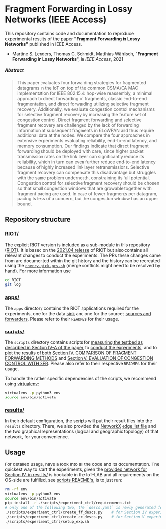 # Fragment Forwarding in Lossy Networks (IEEE Access)

<!-- TODO badges -->

This repository contains code and documentation to reproduce experimental
results of the paper **"Fragment Forwarding in Lossy Networks"** published in
IEEE Access.

* Martine S. Lenders, Thomas C. Schmidt, Matthias Wählisch, "**Fragment
  Forwarding in Lossy Networks**", in *IEEE Access*, <!-- TODO vol, pp --> 2021
  <!-- TODO DOI -->

##### Abstract

> This paper evaluates four forwarding strategies for fragmented datagrams in the IoT on top of the common CSMA/CA MAC implementation for IEEE 802.15.4:
> hop-wise reassembly, a minimal approach to direct forwarding of fragments, classic end-to-end fragmentation, and direct forwarding utilizing selective fragment recovery.
> Additionally, we evaluate congestion control mechanisms for selective fragment recovery by increasing the feature set of congestion control.
> Direct fragment forwarding and selective fragment recovery are challenged by the lack of forwarding information at subsequent fragments in 6LoWPAN and thus require additional data at the nodes.
> We compare the four approaches in extensive experiments evaluating reliability, end-to-end latency, and memory consumption.
> Our findings indicate  that direct fragment forwarding should be deployed with care, since higher packet transmission rates on the link layer can significantly reduce its reliability, which in turn can even further reduce end-to-end latency because of highly increased link layer retransmissions.
> Selective fragment recovery can compensate this disadvantage but struggles with the same problem underneath, constraining its full potential.
> Congestion control for selective fragment recovery should be chosen so that small congestion windows that are growable together with fragment pacing are used.
> In case of fewer fragments per datagram, pacing is less of a concern, but the congestion window has an upper bound.

[paper-badge]: https://img.shields.io/badge/Paper-IEEE%20Xplore-green

## Repository structure

### [RIOT/][RIOT]
The explicit RIOT version is included as a sub-module in this repository
([RIOT]). It is based on the [2021.04 release][2021.04] of RIOT but also
contains all relevant changes to conduct the experiments. The PRs these changes
came from are documented within the git history and the history can be recreated
using the [`cherry-pick-prs.sh`](./cherry-pick-prs.sh) (merge conflicts might
need to be resolved by hand). For more information use

```sh
cd RIOT
git log
```

### [apps/](./apps)
The `apps` directory contains the RIOT applications required for the
experiments, one for the data [sink](./apps/sink) and one for the sources
[sources and forwarders](./apps/source). Please refer to their `README`s for
their usage.

### [scripts/](./scripts)
The `scripts` directory contains scripts for [measuring the testbed as
described in Section IV-A of the paper](./scripts/testbed_measure), to [conduct
the experiments](./scripts/experiment_ctrl), and to plot the results of both
[Section IV. COMPARISON OF FRAGMENT FORWARDING METHODS](./scripts/plots-ff)
and [Section V. EVALUATION OF CONGESTION CONTROL WITH SFR](./scripts/plots-cc).
Please also refer to their respective `README`s for their usage.

To handle the rather specific dependencies of the scripts, we recommend using
[virtualenv]:

```sh
virtualenv -p python3 env
source env/bin/activate
```

[virtualenv]: https://virtualenv.pypa.io/en/latest/

### [results/](./results)
In their default configuration, the scripts will put their result files into the
`results` directory. There, we also  provided the
[NetworkX](./scripts/plots-ff#requirements) [edge
list file](./results/m3-57x9938589e.edgelist.gz) and the two graphical
representations (logical and geographic topology) of that network, for your
convenience.

Usage
-----
For detailed usage, have a look into all the code and its documentation.
The quickest way to start the experiments, given the [provided network for
Section IV. in results/](./results/m3-57x9938589e.edgelist.gz) is bookable in
the IoT-LAB and all requirements on the OS-side are fulfilled, see [scripts
README's](./scripts/experiment_ctrl/README.md), is to just run:

```sh
rm -rf env
virtualenv -p python3 env
source env/bin/activate
pip install -r ./scripts/experiment_ctrl/requirements.txt
# only one of the following two, the `descs.yaml` is newly generated for either
./scripts/experiment_ctrl/create_ff_descs.py    # for Section IV experiments
./scripts/experiment_ctrl/create_cc_descs.py    # for Section V experiments
./scripts/experiment_ctrl/setup_exp.sh
```

[RIOT]: https://github.com/5G-I3/RIOT-public/tree/ieee-access-2021
[2021.04]: https://github.com/RIOT-OS/RIOT/releases/tag/2021.04
